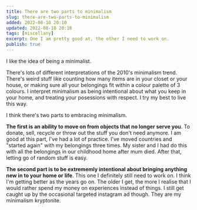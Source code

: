 ```yaml
---
title: There are two parts to minimalism
slug: there-are-two-parts-to-minimalism
added: 2022-08-18 20:10
updated: 2022-08-18 20:10
tags: [miscellany]
excerpt: One I am pretty good at, the other I need to work on.
publish: true
---
```


I like the idea of being a minimalist.

There's lots of different interpretations of the 2010's minimalism trend. There's weird stuff like counting how many items are in your closet or your house, or making sure all your belongings fit within a colour palette of 3 colours. I interpret minimalism as being intentional about what you keep in your home, and treating your posessions with respect. I try my best to live this way.

I think there's two parts to embracing minimalism.

**The first is an ability to move on from objects that no longer serve you**. To donate, sell, recycle or throw out the stuff you don't need anymore. I am good at this part, I've had a lot of practice. I've moved countries and "started again" with my belongings three times. My sister and I had do this with all the belongings in our childhood home after mum died. After that, letting go of random stuff is easy.

**The second part is to be extrememly intentional about bringing anything new in to your home or life**. This one I definitely still need to work on. I think I'm getting better as the years go on. The older I get, the more I realise that I would rather spend my money on experiences instead of things. I still get caught up by the occasional targeted instagram ad though.
They are my minimalism kryptonite.
